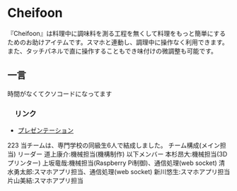 # Cheifoon

『Cheifoon』は料理中に調味料を測る工程を無くして料理をもっと簡単にするためのお助けアイテムです。スマホと連動し、調理中に操作なく利用できます。また、タッチパネルで直に操作することもでき味付けの微調整も可能です。

## 一言

時間がなくてクソコードになってます

### 　リンク

- [プレゼンテーション](https://www.canva.com/design/DAFsMo8NZEQ/H6pif97hRnCzPIYyyxmzRg/editb)

223
当チームは、専門学校の同級生6人で結成しました。
チーム構成(メイン担当)
リーダー
道上康介:機械担当(機構制作)
以下メンバー
本杉昂大:機械担当(3Dプリンター)
上坂竜哉:機械担当(Raspberry Pi制御)、通信処理(web socket)
清水勇太郎:スマホアプリ担当、通信処理(web socket)
新川悠生:スマホアプリ担当
片山美結:スマホアプリ担当 
